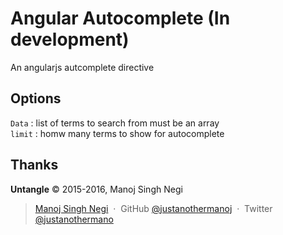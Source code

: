 Angular Autocomplete (In development)
====================

An angularjs autcomplete directive

Options
-------

`Data` : list of terms to search from must be an array 
<br>
`limit` : homw many terms to show for autocomplete


Thanks
------

**Untangle** © 2015-2016, Manoj Singh Negi

> [Manoj Singh Negi](http://manojsinghnegi.com) &nbsp;&middot;&nbsp;
> GitHub [@justanothermanoj](https://github.com/justanothermanoj) &nbsp;&middot;&nbsp;
> Twitter [@justanothermano](https://twitter.com/justanothermano)